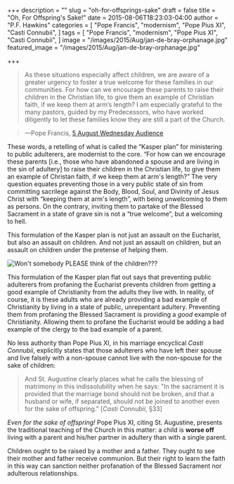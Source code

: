 +++
description = ""
slug = "oh-for-offsprings-sake"
draft = false
title = "Oh, For Offspring's Sake!"
date = 2015-08-06T18:23:03-04:00
author = "P.F. Hawkins"
categories = [
  "Pope Francis",
  "modernism",
  "Pope Pius XI",
  "Casti Connubii",
]
tags = [
  "Pope Francis",
  "modernism",
  "Pope Pius XI",
  "Casti Connubii",
]
image = "/images/2015/Aug/jan-de-bray-orphanage.jpg"
featured_image = "/images/2015/Aug/jan-de-bray-orphanage.jpg"

+++

> As these situations especially affect children, we are aware of a greater urgency to foster a true welcome for these families in our communities.  For how can we encourage these parents to raise their children in the Christian life, to give them an example of Christian faith, if we keep them at arm’s length?  I am especially grateful to the many pastors, guided by my Predecessors, who have worked diligently to let these families know they are still a part of the Church. 

>—Pope Francis, [5 August Wednesday Audience](http://www.romereports.com/2015/08/05/pope-addresses-divorced-and-re-married-catholics-in-his-weekly-general-audience)

These words, a retelling of what is called the “Kasper plan” for ministering to public adulterers, are modernist to the core. “For how can we encourage these parents [i.e., those who have abandoned a spouse and are living in the sin of adultery] to raise their children in the Christian life, to give them an example of Christan faith, if we keep them at arm's length?” The very question equates preventing those in a very public state of sin from committing sacrilege against the Body, Blood, Soul, and Divinity of Jesus Christ with “keeping them at arm's length”, with being unwelcoming to them as persons. On the contrary, inviting them to partake of the Blessed Sacrament in a state of grave sin is not a “true welcome”, but a welcoming to hell.

This formulation of the Kasper plan is not just an assault on the Eucharist, but also an assault on children. And not just an assault on children, but an assault on children under the pretense of helping them.

![Won't somebody PLEASE think of the children???](/images/2015/Aug/Think-of-the-children.jpg)

This formulation of the Kasper plan flat out says that preventing public adulterers from profaning the Eucharist prevents children from getting a good example of Christianity from the adults they live with. In reality, of course, it is these adults who are already providing a bad example of Christianity by living in a state of public, unrepentant adultery. Preventing them from profaning the Blessed Sacrament is providing a _good_ example of Christianity. Allowing them to profane the Eucharist would be adding a bad example of the clergy to the bad example of a parent.

No less authority than Pope Pius XI, in his marriage encyclical _Casti Connubii_, explicitly states that those adulterers who have left their spouse and live falsely with a non-spouse cannot live with the non-spouse for the sake of children:

> And St. Augustine clearly places what he calls the blessing of matrimony in this indissolubility when he says: "In the sacrament it is provided that the marriage bond should not be broken, and that a husband or wife, if separated, should not be joined to another even for the sake of offspring." [_Casti Connubii_, §33]

_Even for the sake of offspring!_ Pope Pius XI, citing St. Augustine, presents the traditional teaching of the Church in this matter: a child is **worse off** living with a parent and his/her partner in adultery than with a single parent.

Children ought to be raised by a mother and a father. They ought to see their mother and father receive communion. But their right to learn the faith in this way can sanction neither profanation of the Blessed Sacrament nor adulterous relationships.

